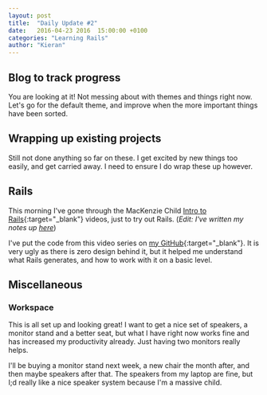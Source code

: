 ```yaml
---
layout: post
title:  "Daily Update #2"
date:   2016-04-23 2016  15:00:00 +0100
categories: "Learning Rails"
author: "Kieran"
---
```

## Blog to track progress

You are looking at it! Not messing about with themes and things right now. Let's go for the default theme, and improve when the more important things have been sorted.

## Wrapping up existing projects

Still not done anything so far on these. I get excited by new things too easily, and get carried away. I need to ensure I do wrap these up however.

## Rails

This morning I've gone through the MacKenzie Child [Intro to Rails](https://www.youtube.com/watch?v=2gUbteh54RM&list=PL23ZvcdS3XPKnwg3lMv-JGNCn08kB0wsA){:target="_blank"} videos, just to try out Rails.
(_Edit: I've written my notes up [here](/2016/04/23/intro-to-rails-creating-a-blog/)_)

I've put the code from this video series on [my GitHub](https://github.com/keerin/mackenzie-blog){:target="_blank"}. It is very ugly as there is zero design behind it, but it helped me understand what Rails generates, and how to work with it on a basic level.

## Miscellaneous

### Workspace

This is all set up and looking great! I want to get a nice set of speakers, a monitor stand and a better seat, but what I have right now works fine and has increased my productivity already. Just having two monitors really helps.

I'll be buying a monitor stand next week, a new chair the month after, and then maybe speakers after that. The speakers from my laptop are fine, but I;d really like a nice speaker system because I'm a massive child.
